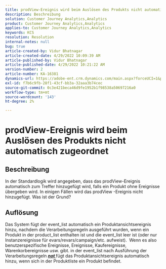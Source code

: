 ```yaml
---
title: prodView-Ereignis wird beim Auslösen des Produkts nicht automatisch zugeordnet
description: Beschreibung
solution: Customer Journey Analytics,Analytics
product: Customer Journey Analytics,Analytics
applies-to: Customer Journey Analytics,Analytics
keywords: KCS
resolution: Resolution
internal-notes: null
bug: true
article-created-by: Vidur Bhatnagar
article-created-date: 4/29/2022 10:09:39 AM
article-published-by: Vidur Bhatnagar
article-published-date: 4/29/2022 10:21:22 AM
version-number: 2
article-number: KA-16381
dynamics-url: https://adobe-ent.crm.dynamics.com/main.aspx?forceUCI=1&pagetype=entityrecord&etn=knowledgearticle&id=4e04af76-a4c7-ec11-a7b6-0022480a1de4
exl-id: f7b6c9fb-28f1-43cf-bb3a-32aaa3b74cec
source-git-commit: 0c3e421beca46d9fe1952b1f98538a50697216a0
workflow-type: tm+mt
source-wordcount: '143'
ht-degree: 2%

---
```


# prodView-Ereignis wird beim Auslösen des Produkts nicht automatisch zugeordnet

## Beschreibung


In der Standardlogik wird angegeben, dass das prodView-Ereignis automatisch zum Treffer hinzugefügt wird, falls ein Produkt ohne Ereignisse übergeben wird. In einigen Fällen wird das prodView -Ereignis nicht hinzugefügt. Was ist der Grund?


## Auflösung


Das System fügt der event_list automatisch ein Produktansichtsereignis hinzu, nachdem die Verarbeitungsregeln ausgeführt wurden, wenn ein Produkt in der product_list enthalten ist und die event_list leer ist (oder nur Instanzereignisse für evars/revars/campaign/etc. aufweist).  Wenn es also benutzerspezifische Ereignisse, Ereignisse, Kaufereignisse, Warenkorbereignisse usw. gibt. in der event_list nach Ausführung der Verarbeitungsregeln <u><em><b>not </b></em></u>fügt das Produktansichtsereignis automatisch hinzu, wenn sich in der Produktliste ein Produkt befindet.
